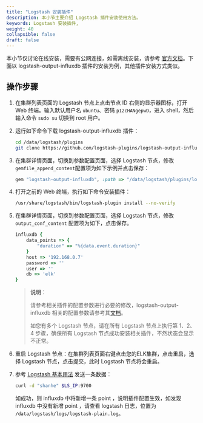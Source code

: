 ```yaml
---
title: "Logstash 安装插件"
description: 本小节主要介绍 Logstash 插件安装使用方法。
keywords: Logstash 安装插件,
weight: 40
collapsible: false
draft: false
---
```


本小节仅讨论在线安装，需要有公网连接，如需离线安装，请参考 [官方文档](https://www.elastic.co/guide/en/logstash/6.7/offline-plugins.html)。下面以 logstash-output-influxdb 插件的安装为例，其他插件安装方式类似。

## 操作步骤

1. 在集群列表页面的 Logstash 节点上点击节点 ID 右侧的显示器图标，打开 Web 终端。输入默认用户名 `ubuntu`、密码 `p12cHANgepwD`，进入 shell，然后输入命令 `sudo su` 切换到 root 用户。

2. 运行如下命令下载 logstash-output-influxdb 插件：

   ```bash
   cd /data/logstash/plugins
   git clone https://github.com/logstash-plugins/logstash-output-influxdb.git
   ```

3. 在集群详情页面，切换到参数配置页面，选择 Logstash 节点，修改`gemfile_append_content`配置项为如下示例并点击保存：

   ```ruby
   gem "logstash-output-influxdb", :path => "/data/logstash/plugins/logstash-output-influxdb"
   ```

4. 打开之前的 Web 终端，执行如下命令安装插件：

   ```bash
   /usr/share/logstash/bin/logstash-plugin install --no-verify
   ```

5. 在集群详情页面，切换到参数配置页面，选择 Logstash 节点，修改 `output_conf_content` 配置项为如下，点击保存。

   ```ruby
   influxdb {
       data_points => {
           "duration" => "%{data.event.duration}"
       }
       host => '192.168.0.7'
       password => ''
       user => ''
       db => 'elk'
   }
   ```

   > **说明**：
   >
   > 请参考相关插件的配置参数进行必要的修改，logstash-output-influxdb 相关的配置参数请参考其[文档](https://www.elastic.co/guide/en/logstash/5.5/plugins-outputs-influxdb.html)。
   >
   > 如您有多个 Logstash 节点，请在所有 Logstash 节点上执行第 1、2、4 步骤，确保所有 Logstash 节点成功安装相关插件，不然状态会显示不正常。

6. 重启 Logstash 节点：在集群列表页面右键点击您的ELK集群，点击重启，选择 Logstash 节点，点击提交，此时 Logstash 节点将会重启。

7. 参考 [Logstash 基本用法](#ls-intro) 发送一条数据：

   ```bash
   curl -d "shanhe" $LS_IP:9700
   ```

   如成功，则 influxdb 中将新增一条 point ，说明插件配置生效，如发现 influxdb 中没有新增 point ，请查看 logstash 日志，位置为 `/data/logstash/logs/logstash-plain.log`。

